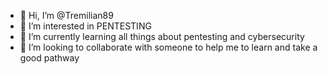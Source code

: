 - 👋 Hi, I’m @Tremilian89
- 👀 I’m interested in PENTESTING
- 🌱 I’m currently learning all things about pentesting and cybersecurity
- 💞️ I’m looking to collaborate with someone to help me to learn and take a good pathway


<!---
Tremilian89/Tremilian89 is a ✨ special ✨ repository because its `README.md` (this file) appears on your GitHub profile.
You can click the Preview link to take a look at your changes.
--->
